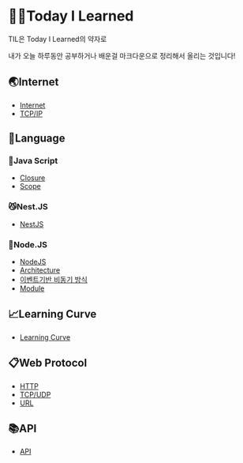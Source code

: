 # 👩‍💻Today I Learned
TIL은 Today I Learned의 약자로

내가 오늘 하루동안 공부하거나 배운걸 마크다운으로 정리해서 올리는 것입니다!

## **🌏Internet**
 - [Internet](Internet/Internet.md)
 - [TCP/IP](Internet/TCP／IP.md)


## **🧐Language**

### **👊Java Script**
 - [Closure](Language/js/Closure.md)
 - [Scope](Language/js/Scope.md)

### **😼Nest.JS**
 - [NestJS](Language/nestjs/nestjs.md)

### **🤑Node.JS**
 - [NodeJS](Language/nodejs/nodejs.md)
 - [Architecture](Language/nodejs/Architecture.md)
 - [이벤트기반 비동기 방식](Language/nodejs/event-basedAsynchronous.md)
 - [Module](Language/nodejs/module.md)

## **📈Learning Curve**
 - [Learning Curve](LearningCurve/LearningCurve.md)

## **📋Web Protocol**
 - [HTTP](Web_Protocol/HTTP.md)
 - [TCP/UDP](Web_Protocol/TCPvsUDP.md)
 - [URL](Web_Protocol/URL.md)

## **📚API**
 - [API](API.md)
